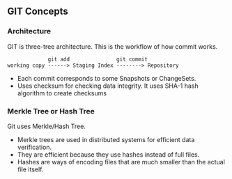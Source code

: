 ## GIT Concepts

### Architecture
GIT is three-tree architecture.
This is the workflow of how commit works.

                 git add               git commit   
    working copy ------> Staging Index --------> Repository

* Each commit corresponds to some Snapshots or ChangeSets.
* Uses checksum for checking data integrity. It uses SHA-1 hash algorithm to create checksums


### Merkle Tree or Hash Tree
Git uses Merkle/Hash Tree.
* Merkle trees are used in distributed systems for efficient data verification. 
* They are efficient because they use hashes instead of full files.
* Hashes are ways of encoding files that are much smaller than the actual file itself.